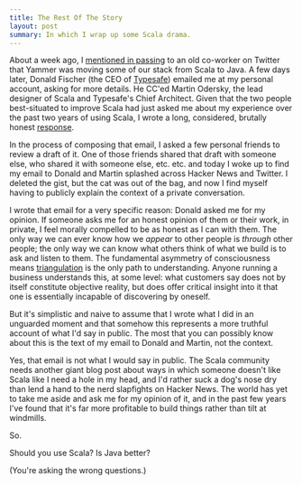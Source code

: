 ```yaml
---
title: The Rest Of The Story
layout: post
summary: In which I wrap up some Scala drama.
---
```


About a week ago, I
[mentioned in passing](http://twitter.com/coda/status/139133458181144576) to an
old co-worker on Twitter that Yammer was moving some of our stack from Scala to
Java. A few days later, Donald Fischer (the CEO of
[Typesafe](http://typesafe.com/)) emailed me at my personal account, asking for 
more details. He CC'ed Martin Odersky, the lead designer of Scala and Typesafe's 
Chief Architect. Given that the two people best-situated to improve Scala had 
just asked me about my experience over the past two years of using Scala, I 
wrote a long, considered, brutally honest 
[response](/downloads/email-to-donald.txt).

In the process of composing that email, I asked a few personal friends to review
a draft of it. One of those friends shared that draft with someone else, who 
shared it with someone else, etc. etc. and today I woke up to find my email to 
Donald and Martin splashed across Hacker News and Twitter. I deleted the gist, 
but the cat was out of the bag, and now I find myself having to publicly explain 
the context of a private conversation.

I wrote that email for a very specific reason: Donald asked me for my opinion.
If someone asks me for an honest opinion of them or their work, in private, I
feel morally compelled to be as honest as I can with them. The only way we can
ever know how we *appear* to other people is *through* other people; the only 
way we can know what others think of what we build is to ask and listen to them. 
The fundamental asymmetry of consciousness means 
[triangulation](http://en.wikipedia.org/wiki/Johari_window) is the only path to
understanding. Anyone running a business understands this, at some level: what 
customers say does not by itself constitute objective reality, but does offer
critical insight into it that one is essentially incapable of discovering by 
oneself.

But it's simplistic and naive to assume that I wrote what I did in an unguarded
moment and that somehow this represents a more truthful account of what I'd say
in public. The most that you can possibly know about this is the text of my 
email to Donald and Martin, not the context.

Yes, that email is not what I would say in public. The Scala community needs 
another giant blog post about ways in which someone doesn't like Scala like I 
need a hole in my head, and I'd rather suck a dog's nose dry than lend a hand to 
the nerd slapfights on Hacker News. The world has yet to take me aside and ask
me for my opinion of it, and in the past few years I've found that it's far more
profitable to build things rather than tilt at windmills.

So.

Should you use Scala? Is Java better?

(You're asking the wrong questions.)
